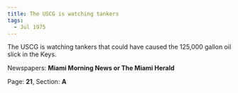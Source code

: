 ```yaml
---  
title: The USCG is watching tankers  
tags:  
  - Jul 1975  
---  
```

  
The USCG is watching tankers that could have caused the 125,000 gallon oil slick in the Keys.  
  
Newspapers: **Miami Morning News or The Miami Herald**  
  
Page: **21**, Section: **A** 

